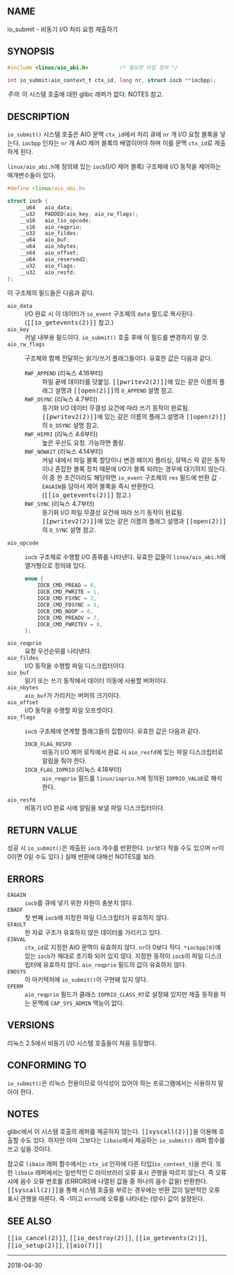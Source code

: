 ## NAME

io_submit - 비동기 I/O 처리 요청 제출하기

## SYNOPSIS

```c
#include <linux/aio_abi.h>          /* 필요한 타입 정의 */

int io_submit(aio_context_t ctx_id, long nr, struct iocb **iocbpp);
```

*주의*: 이 시스템 호출에 대한 glibc 래퍼가 없다. NOTES 참고.

## DESCRIPTION

`io_submit()` 시스템 호출은 AIO 문맥 `ctx_id`에서 처리 큐에 `nr` 개 I/O 요청 블록을 넣는다. `iocbpp` 인자는 `nr` 개 AIO 제어 블록의 배열이어야 하며 이를 문맥 `ctx_id`로 제출하게 된다.

`linux/aio_abi.h`에 정의돼 있는 `iocb`(I/O 제어 블록) 구조체에 I/O 동작을 제어하는 매개변수들이 있다.

```c
#define <linux/aio_abi.h>

struct iocb {
    __u64   aio_data;
    __u32   PADDED(aio_key, aio_rw_flags);
    __u16   aio_lio_opcode;
    __s16   aio_reqprio;
    __u32   aio_fildes;
    __u64   aio_buf;
    __u64   aio_nbytes;
    __s64   aio_offset;
    __u64   aio_reserved2;
    __u32   aio_flags;
    __u32   aio_resfd;
};
```

이 구조체의 필드들은 다음과 같다.

<dl>
<dt><code>aio_data</code></dt>
<dd>I/O 완료 시 이 데이터가 <code>io_event</code> 구조체의 <code>data</code> 필드로 복사된다. (<tt>[[io_getevents(2)]]</tt> 참고.)</dd>

<dt><code>aio_key</code></dt>
<dd>커널 내부용 필드이다. <code>io_submit()</code> 호출 후에 이 필드를 변경하지 말 것.</dd>

<dt><code>aio_rw_flags</code></dt>
<dd>

구조체와 함께 전달하는 읽기/쓰기 플래그들이다. 유효한 값은 다음과 같다.

 <dl>
 <dt><code>RWF_APPEND</code> (리눅스 4.16부터)</dt>
 <dd>파일 끝에 데이터를 덧붙임. <tt>[[pwritev2(2)]]</tt>에 있는 같은 이름의 플래그 설명과 <tt>[[open(2)]]</tt>의 <code>O_APPEND</code> 설명 참고.</dd>

 <dt><code>RWF_DSYNC</code> (리눅스 4.7부터)</dt>
 <dd>동기화 I/O 데이터 무결성 요건에 따라 쓰기 동작이 완료됨. <tt>[[pwritev2(2)]]</tt>에 있는 같은 이름의 플래그 설명과 <tt>[[open(2)]]</tt>의 <code>O_DSYNC</code> 설명 참고.</dd>

 <dt><code>RWF_HIPRI</code> (리눅스 4.6부터)</dt>
 <dd>높은 우선도 요청. 가능하면 폴링.</dd>

 <dt><code>RWF_NOWAIT</code> (리눅스 4.14부터)</dt>
 <dd>커널 내에서 파일 블록 할당이나 변경 페이지 플러싱, 뮤텍스 락 같은 동작이나 혼잡한 블록 장치 때문에 I/O가 블록 되려는 경우에 대기하지 않는다. 이 중 한 조건이라도 해당하면 <code>io_event</code> 구조체의 <code>res</code> 필드에 반환 값 <code>-EAGAIN</code>을 담아서 제어 블록을 즉시 반환한다. (<tt>[[io_getevents(2)]]</tt> 참고.)</dd>

 <dt><code>RWF_SYNC</code> (리눅스 4.7부터)</dt>
 <dd>동기화 I/O 파일 무결성 요건에 따라 쓰기 동작이 완료됨. <tt>[[pwritev2(2)]]</tt>에 있는 같은 이름의 플래그 설명과 <tt>[[open(2)]]</tt>의 <code>O_SYNC</code> 설명 참고.</dd>
 </dl>
</dd>

<dt><code>aio_opcode</code></dt>
<dd>

<code>iocb</code> 구조체로 수행할 I/O 종류를 나타낸다. 유효한 값들이 <code>linux/aio_abi.h</code>에 열거형으로 정의돼 있다.

```c
enum {
    IOCB_CMD_PREAD = 0,
    IOCB_CMD_PWRITE = 1,
    IOCB_CMD_FSYNC = 2,
    IOCB_CMD_FDSYNC = 3,
    IOCB_CMD_NOOP = 6,
    IOCB_CMD_PREADV = 7,
    IOCB_CMD_PWRITEV = 8,
};
```
</dd>

<dt><code>aio_reqprio</code></dt>
<dd>요청 우선순위를 나타낸다.</dd>

<dt><code>aio_fildes</code></dt>
<dd>I/O 동작을 수행할 파일 디스크립터이다.</dd>

<dt><code>aio_buf</code></dt>
<dd>읽기 또는 쓰기 동작에서 데이터 이동에 사용할 버퍼이다.</dd>

<dt><code>aio_nbytes</code></dt>
<dd><code>aio_buf</code>가 가리키는 버퍼의 크기이다.</dd>

<dt><code>aio_offset</code></dt>
<dd>I/O 동작을 수행할 파일 오프셋이다.</dd>

<dt><code>aio_flags</code></dt>
<dd>

<code>iocb</code> 구조체에 연계할 플래그들의 집합이다. 유효한 값은 다음과 같다.

 <dl>
 <dt><code>IOCB_FLAG_RESFD</code></dt>
 <dd>비동기 I/O 제어 로직에서 완료 시 <code>aio_resfd</code>에 있는 파일 디스크립터로 알림을 줘야 한다.</dd>

 <dt><code>IOCB_FLAG_IOPRIO</code> (리눅스 4.18부터)</dt>
 <dd><code>aio_reqprio</code> 필드를 <code>linux/ioprio.h</code>에 정의된 <code>IOPRIO_VALUE</code>로 해석한다.</dd>
 </dl>
</dd>

<dt><code>aio_resfd</code></dt>
<dd>비동기 I/O 완료 시에 알림을 보낼 파일 디스크립터이다.</dd>
</dl>

## RETURN VALUE

성공 시 `io_submit()`은 제출된 `iocb` 개수를 반환한다. (`nr`보다 작을 수도 있으며 `nr`이 0이면 0일 수도 있다.) 실패 반환에 대해선 NOTES를 보라.

## ERRORS

<dl>
<dt><code>EAGAIN</code></dt>
<dd><code>iocb</code>를 큐에 넣기 위한 자원이 충분치 않다.</dd>
<dt><code>EBADF</code></dt>
<dd>첫 번째 <code>iocb</code>에 지정한 파일 디스크립터가 유효하지 않다.</dd>
<dt><code>EFAULT</code></dt>
<dd>한 자료 구조가 유효하지 않은 데이터를 가리키고 있다.</dd>
<dt><code>EINVAL</code></dt>
<dd><code>ctx_id</code>로 지정한 AIO 문맥이 유효하지 않다. <code>nr</code>이 0보다 작다. <code>*iocbpp[0]</code>에 있는 <code>iocb</code>가 제대로 초기화 되어 있지 않다. 지정한 동작이 <code>iocb</code>의 파일 디스크립터에 유효하지 않다. <code>aio_reqprio</code> 필드의 값이 유효하지 않다.</dd>
<dt><code>ENOSYS</code></dt>
<dd>이 아키텍처에 <code>io_submit()</code>이 구현돼 있지 않다.</dd>
<dt><code>EPERM</code></dt>
<dd><code>aio_reqprio</code> 필드가 클래스 <code>IOPRIO_CLASS_RT</code>로 설정돼 있지만 제출 동작을 하는 문맥에 <code>CAP_SYS_ADMIN</code> 역능이 없다.</dd>
</dl>

## VERSIONS

리눅스 2.5에서 비동기 I/O 시스템 호출들이 처음 등장했다.

## CONFORMING TO

`io_submit()`은 리눅스 전용이므로 이식성이 있어야 하는 프로그램에서는 사용하지 말아야 한다.

## NOTES

glibc에서 이 시스템 호출의 래퍼를 제공하지 않는다. <tt>[[syscall(2)]]</tt>을 이용해 호출할 수도 있다. 하지만 아마 그보다는 `libaio`에서 제공하는 `io_submit()` 래퍼 함수를 쓰고 싶을 것이다.

참고로 `libaio` 래퍼 함수에서는 `ctx_id` 인자에 다른 타입(`io_context_t`)을 쓴다. 또한 `libaio` 래퍼에서는 일반적인 C 라이브러리 오류 표시 관행을 따르지 않는다. 즉 오류 시에 음수 오류 번호를 (ERRORS에 나열된 값들 중 하나의 음수 값을) 반환한다. <tt>[[syscall(2)]]</tt>을 통해 시스템 호출을 부르는 경우에는 반환 값이 일반적인 오류 표시 관행을 따른다. 즉 -1이고 `errno`에 오류를 나타내는 (양수) 값이 설정된다.

## SEE ALSO

<tt>[[io_cancel(2)]]</tt>, <tt>[[io_destroy(2)]]</tt>, <tt>[[io_getevents(2)]]</tt>, <tt>[[io_setup(2)]]</tt>, <tt>[[aio(7)]]</tt>

----

2018-04-30

